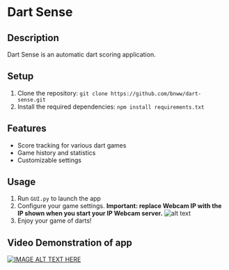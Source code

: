 # Dart Sense

## Description
Dart Sense is an automatic dart scoring application.

## Setup
1. Clone the repository: `git clone https://github.com/bnww/dart-sense.git`
2. Install the required dependencies: `npm install requirements.txt`

## Features
- Score tracking for various dart games
- Game history and statistics
- Customizable settings


## Usage
1. Run `GUI.py` to launch the app
2. Configure your game settings. **Important: replace Webcam IP with the IP shown when you start your IP Webcam server.** ![alt text](image.png)
3. Enjoy your game of darts!

## Video Demonstration of app
[](https://www.youtube.com/watch?v=8a97sVmbqY0)

[![IMAGE ALT TEXT HERE](https://img.youtube.com/vi/watch?v=8a97sVmbqY0/0.jpg)](https://www.youtube.com/watch?v=8a97sVmbqY0)
